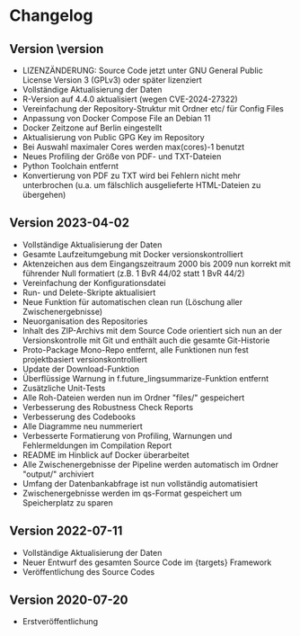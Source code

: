 # Changelog

## Version \version

- LIZENZÄNDERUNG: Source Code jetzt unter GNU General Public License Version 3 (GPLv3) oder später lizenziert
- Vollständige Aktualisierung der Daten
- R-Version auf 4.4.0 aktualisiert (wegen CVE-2024-27322)
- Vereinfachung der Repository-Struktur mit Ordner etc/ für Config Files
- Anpassung von Docker Compose File an Debian 11
- Docker Zeitzone auf Berlin eingestellt
- Aktualisierung von Public GPG Key im Repository
- Bei Auswahl maximaler Cores werden max(cores)-1 benutzt
- Neues Profiling der Größe von PDF- und TXT-Dateien
- Python Toolchain entfernt
- Konvertierung von PDF zu TXT wird bei Fehlern nicht mehr unterbrochen (u.a. um fälschlich ausgelieferte HTML-Dateien zu übergehen)


## Version 2023-04-02

- Vollständige Aktualisierung der Daten
- Gesamte Laufzeitumgebung mit Docker versionskontrolliert
- Aktenzeichen aus dem Eingangszeitraum 2000 bis 2009 nun korrekt mit führender Null formatiert (z.B. 1 BvR 44/02 statt 1 BvR 44/2)
- Vereinfachung der Konfigurationsdatei
- Run- und Delete-Skripte aktualisiert
- Neue Funktion für automatischen clean run (Löschung aller Zwischenergebnisse)
- Neuorganisation des Repositories
- Inhalt des ZIP-Archivs mit dem Source Code orientiert sich nun an der Versionskontrolle mit Git und enthält auch die gesamte Git-Historie
- Proto-Package Mono-Repo entfernt, alle Funktionen nun fest projektbasiert versionskontrolliert
- Update der Download-Funktion
- Überflüssige Warnung in f.future_lingsummarize-Funktion entfernt
- Zusätzliche Unit-Tests
- Alle Roh-Dateien werden nun im Ordner "files/" gespeichert
- Verbesserung des Robustness Check Reports
- Verbesserung des Codebooks
- Alle Diagramme neu nummeriert
- Verbesserte Formatierung von Profiling, Warnungen und Fehlermeldungen im Compilation Report
- README im Hinblick auf Docker überarbeitet
- Alle Zwischenergebnisse der Pipeline werden automatisch im Ordner "output/" archiviert
- Umfang der Datenbankabfrage ist nun vollständig automatisiert
- Zwischenergebnisse werden im qs-Format gespeichert um Speicherplatz zu sparen



## Version 2022-07-11

- Vollständige Aktualisierung der Daten
- Neuer Entwurf des gesamten Source Code im {targets} Framework
- Veröffentlichung des Source Codes



## Version 2020-07-20

- Erstveröffentlichung
